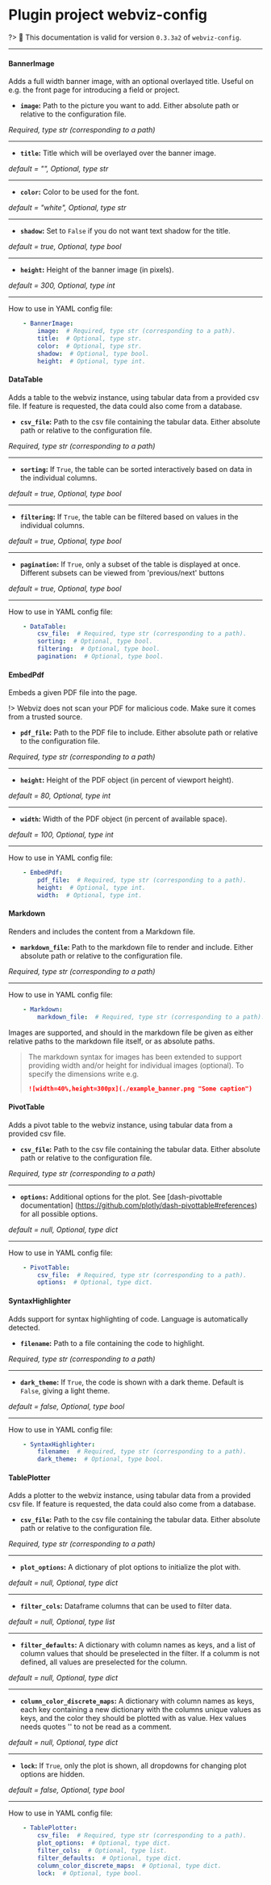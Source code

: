 # Plugin project webviz-config

?> :bookmark: This documentation is valid for version `0.3.3a2` of `webviz-config`. 

 

---



<div class="plugin-doc">

#### BannerImage


<!-- tabs:start -->
   

<!-- tab:Description -->

Adds a full width banner image, with an optional overlayed title.
Useful on e.g. the front page for introducing a field or project.


 

<!-- tab:Arguments -->


* **`image`:** Path to the picture you want to add. Either absolute path or relative to the configuration file.

*Required, type str (corresponding to a path)*


---

* **`title`:** Title which will be overlayed over the banner image.

*default = "", Optional, type str*


---

* **`color`:** Color to be used for the font.

*default = "white", Optional, type str*


---

* **`shadow`:** Set to `False` if you do not want text shadow for the title.

*default = true, Optional, type bool*


---

* **`height`:** Height of the banner image (in pixels).

*default = 300, Optional, type int*


---



How to use in YAML config file:
```yaml
    - BannerImage:
        image:  # Required, type str (corresponding to a path).
        title:  # Optional, type str.
        color:  # Optional, type str.
        shadow:  # Optional, type bool.
        height:  # Optional, type int.
```

 

<!-- tabs:end -->

</div>



<div class="plugin-doc">

#### DataTable


<!-- tabs:start -->
   

<!-- tab:Description -->

Adds a table to the webviz instance, using tabular data from a provided csv file.
If feature is requested, the data could also come from a database.


 

<!-- tab:Arguments -->


* **`csv_file`:** Path to the csv file containing the tabular data. Either absolute path or relative to the configuration file.

*Required, type str (corresponding to a path)*


---

* **`sorting`:** If `True`, the table can be sorted interactively based on data in the individual columns.

*default = true, Optional, type bool*


---

* **`filtering`:** If `True`, the table can be filtered based on values in the individual columns.

*default = true, Optional, type bool*


---

* **`pagination`:** If `True`, only a subset of the table is displayed at once. Different subsets can be viewed from 'previous/next' buttons

*default = true, Optional, type bool*


---



How to use in YAML config file:
```yaml
    - DataTable:
        csv_file:  # Required, type str (corresponding to a path).
        sorting:  # Optional, type bool.
        filtering:  # Optional, type bool.
        pagination:  # Optional, type bool.
```

 

<!-- tabs:end -->

</div>



<div class="plugin-doc">

#### EmbedPdf


<!-- tabs:start -->
   

<!-- tab:Description -->

Embeds a given PDF file into the page.

!> Webviz does not scan your PDF for malicious code. Make sure it comes from a trusted source.

 

<!-- tab:Arguments -->


* **`pdf_file`:** Path to the PDF file to include. Either absolute path or relative to the configuration file.

*Required, type str (corresponding to a path)*


---

* **`height`:** Height of the PDF object (in percent of viewport height).

*default = 80, Optional, type int*


---

* **`width`:** Width of the PDF object (in percent of available space).

*default = 100, Optional, type int*


---



How to use in YAML config file:
```yaml
    - EmbedPdf:
        pdf_file:  # Required, type str (corresponding to a path).
        height:  # Optional, type int.
        width:  # Optional, type int.
```

 

<!-- tabs:end -->

</div>



<div class="plugin-doc">

#### Markdown


<!-- tabs:start -->
   

<!-- tab:Description -->

Renders and includes the content from a Markdown file.


 

<!-- tab:Arguments -->


* **`markdown_file`:** Path to the markdown file to render and include. Either absolute path or relative to the configuration file.

*Required, type str (corresponding to a path)*


---



How to use in YAML config file:
```yaml
    - Markdown:
        markdown_file:  # Required, type str (corresponding to a path).
```

   

<!-- tab:Data input -->


Images are supported, and should in the markdown file be given as either
relative paths to the markdown file itself, or as absolute paths.

> The markdown syntax for images has been extended to support     providing width and/or height for individual images (optional).     To specify the dimensions write e.g.
> ```markdown
> ![width=40%,height=300px](./example_banner.png "Some caption")
> ```

 

<!-- tabs:end -->

</div>



<div class="plugin-doc">

#### PivotTable


<!-- tabs:start -->
   

<!-- tab:Description -->

Adds a pivot table to the webviz instance, using tabular data from a         provided csv file.


 

<!-- tab:Arguments -->


* **`csv_file`:** Path to the csv file containing the tabular data. Either absolute path or relative to the configuration file.

*Required, type str (corresponding to a path)*


---

* **`options`:** Additional options for the plot. See [dash-pivottable documentation] (https://github.com/plotly/dash-pivottable#references) for all possible options.

*default = null, Optional, type dict*


---



How to use in YAML config file:
```yaml
    - PivotTable:
        csv_file:  # Required, type str (corresponding to a path).
        options:  # Optional, type dict.
```

 

<!-- tabs:end -->

</div>



<div class="plugin-doc">

#### SyntaxHighlighter


<!-- tabs:start -->
   

<!-- tab:Description -->

Adds support for syntax highlighting of code. Language is automatically detected.


 

<!-- tab:Arguments -->


* **`filename`:** Path to a file containing the code to highlight.

*Required, type str (corresponding to a path)*


---

* **`dark_theme`:** If `True`, the code is shown with a dark theme. Default is `False`, giving a light theme.

*default = false, Optional, type bool*


---



How to use in YAML config file:
```yaml
    - SyntaxHighlighter:
        filename:  # Required, type str (corresponding to a path).
        dark_theme:  # Optional, type bool.
```

 

<!-- tabs:end -->

</div>



<div class="plugin-doc">

#### TablePlotter


<!-- tabs:start -->
   

<!-- tab:Description -->

Adds a plotter to the webviz instance, using tabular data from a provided csv file.
If feature is requested, the data could also come from a database.


 

<!-- tab:Arguments -->


* **`csv_file`:** Path to the csv file containing the tabular data. Either absolute path or relative to the configuration file.

*Required, type str (corresponding to a path)*


---

* **`plot_options`:** A dictionary of plot options to initialize the plot with.

*default = null, Optional, type dict*


---

* **`filter_cols`:** Dataframe columns that can be used to filter data.

*default = null, Optional, type list*


---

* **`filter_defaults`:** A dictionary with column names as keys, and a list of column values that should be preselected in the filter. If a columm is not defined, all values are preselected for the column.

*default = null, Optional, type dict*


---

* **`column_color_discrete_maps`:** A dictionary with column names as keys, each key containing a new dictionary with the columns unique values as keys, and the color they should be plotted with as value. Hex values needs quotes '' to not be read as a comment.

*default = null, Optional, type dict*


---

* **`lock`:** If `True`, only the plot is shown, all dropdowns for changing plot options are hidden.

*default = false, Optional, type bool*


---



How to use in YAML config file:
```yaml
    - TablePlotter:
        csv_file:  # Required, type str (corresponding to a path).
        plot_options:  # Optional, type dict.
        filter_cols:  # Optional, type list.
        filter_defaults:  # Optional, type dict.
        column_color_discrete_maps:  # Optional, type dict.
        lock:  # Optional, type bool.
```

 

<!-- tabs:end -->

</div>

